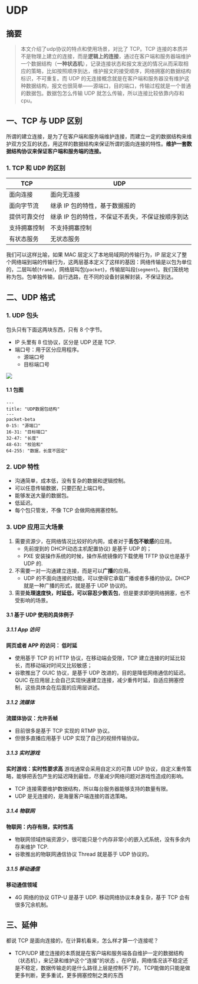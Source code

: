 # UDP

## 摘要

> 本文介绍了udp协议的特点和使用场景，对比了 TCP。TCP 连接的本质并不是物理上建立的连接，而是**逻辑上的连接**，通过在客户端和服务器端维护一个数据结构（**一种状态机**），记录连接状态和报文发送的情况从而采取相应的策略，比如按照顺序到达，维护报文的接受顺序，网络拥塞的数据结构标识，不可重复。而 UDP 的无连接概念就是在客户端和服务器没有维护这种数据结构，报文也很简单——源端口，目的端口，传输过程就是一个普通的数据包。数据包怎么传输 UDP 就怎么传输，所以连接比较依靠内存和 cpu。

## 一、TCP 与 UDP 区别

所谓的建立连接，是为了在客户端和服务端维护连接，而建立一定的数据结构来维护双方交互的状态，用这样的数据结构来保证所谓的面向连接的特性。**维护一套数据结构协议来保证客户端和服务端的连接。**

### 1. TCP 和 UDP 的区别

| TCP    | UDP                        |
| ------ | -------------------------- |
| 面向连接   | 面向无连接                      |
| 面向字节流  | 继承 IP 包的特性，基于数据报的          |
| 提供可靠交付 | 继承 IP 包的特性，不保证不丢失，不保证按顺序到达 |
| 支持拥塞控制 | 不支持拥塞控制                    |
| 有状态服务  | 无状态服务                      |

我们可以这样比喻，如果 MAC 层定义了本地局域网的传输行为，IP 层定义了整个网络端到端的传输行为，这两层基本定义了这样的基因：网络传输是以包为单位的，二层叫帧(`frame`)，网络层叫包(`packet`)，传输层叫段(`segment`)。我们笼统地称为包。包单独传输，自行选路，在不同的设备封装解封装，不保证到达。

## 二、UDP 格式

### 1. UDP 包头

包头只有下面这两块东西，只有 8 个字节。
* IP 头里有 8 位协议，区分是 UDP 还是 TCP.
* 端口号：用于区分应用程序。
	* 源端口号
	* 目标端口号

![](https://static001.geekbang.org/resource/image/2c/84/2c9a109f3be308dea901004a5a3b4c84.jpg?wh=2183*1103)

#### 1.1 包图

```mermaid
---
title: "UDP数据包结构"
---
packet-beta
0-15: "源端口"
16-31: "目标端口"
32-47: "长度"
48-63: "校验和"
64-255: "数据，长度不固定"
```

### 2. UDP 特性

* 沟通简单，成本低，没有复杂的数据和逻辑控制。
* 可以任意传输数据，只要匹配上端口号。
* 能够发送大量的数据包。
* 低延迟。
* 每个包只管发，不像 TCP 会做网络拥塞控制。

### 3. UDP 应用三大场景

1. 需要资源少，在网络情况比较好的内网，或者对于**丢包不敏感**的应用。
	* 先前提到的 DHCP(动态主机配置协议) 是基于 UDP 的；
	* PXE 安装操作系统的时候，操作系统镜像的下载使用 TFTP 协议也是基于 UDP 的.
2. 不需要一对一沟通建立连接，而是可以**广播**的应用。
	* UDP 的不面向连接的功能，可以使得它承载广播或者多播的协议。DHCP 就是一种广播的形式，就是基于 UDP 协议的。
3. 需要**处理速度快，时延低，可以容忍少数丢包**，但是要求即便网络拥塞，也不受影响的场景。

#### 3.1 基于 UDP 使用的具体例子

##### 3.1.1 App 访问

**网页或者 APP 的访问： 低时延**
* 使用基于 TCP 的 HTTP 协议，在移动端会受限，TCP 建立连接的时延比较长，而移动端对时间又比较敏感；
* 谷歌推出了 GUIC 协议，是基于 UDP 改进的，目的是降低网络通信的延迟。QUIC 在应用层上会自己实现快速建立连接，减少重传时延，自适应拥塞控制，这些具体会在后面的应用层讲述。

##### 3.1.2 流媒体

**流媒体协议：允许丢帧**
* 目前很多是基于 TCP 实现的 RTMP 协议。
* 但很多直播应用基于 UDP 实现了自己的视频传输协议。

##### 3.1.3 实时游戏

**实时游戏：实时性要求高**
游戏通常会采用自定义的可靠 UDP 协议，自定义重传策略，能够把丢包产生的延迟降到最低，尽量减少网络问题对游戏性造成的影响。
* TCP 连接需要维护数据结构，所以每台服务器能够支持的数量有限。
* UDP 是无连接的，是海量客户端连接的首选策略。

##### 3.1.4 物联网

**物联网：内存有限，实时性高**
* 物联网领域终端资源少，很可能只是个内存非常小的嵌入式系统，没有多余内存来维护 TCP.
* 谷歌推出的物联网通信协议 Thread 就是基于 UDP 协议的。

##### 3.1.5 移动通信

**移动通信领域**
* 4G 网络的协议 GTP-U 是基于 UDP. 移动网络协议本身复杂，基于 TCP 会有很多冗余机制。

## 三、延伸

都说 TCP 是面向连接的，在计算机看来，怎么样才算一个连接呢？
* TCP/UDP 建立连接的本质就是在客户端和服务端各自维护一定的数据结构（状态机），来记录和维护这个“连接”的状态 。在IP层，网络情况该不稳定还是不稳定，数据传输走的是什么路径上层是控制不了的，TCP能做的只能是做更多判断，更多重试，更多拥塞控制之类的东西
